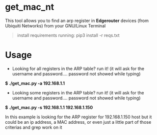 # get_mac_nt

This tool allows you to find an arp register in <b>Edgerouter</b> devices (from Ubiquiti Networks) from your GNU/Linux Terminal

> install requirements running: pip3 install -r reqs.txt

# Usage
- Looking for all registers in the ARP table? run it! (it will ask for the username and password.... password not showed while typing) 

<b>$ ./get_mac.py -a 192.168.1.1</b>


- Looking some registers in the ARP table? run it! (it will ask for the username and password.... password not showed while typing)

<b>$ ./get_mac.py -s 192.168.1.1 192.168.1.150</b>

In this example is looking for the ARP register for 192.168.1.150 host but it could be an ip address, a MAC address, or even just a little part of those criterias and grep work on it
